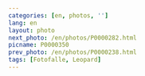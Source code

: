 ```yaml
---
categories: [en, photos, '']
lang: en
layout: photo
next_photo: /en/photos/P0000282.html
picname: P0000350
prev_photo: /en/photos/P0000238.html
tags: [Fotofalle, Leopard]
---
```

